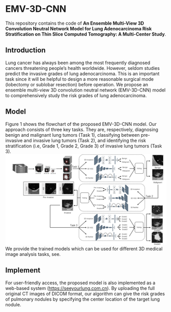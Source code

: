 # EMV-3D-CNN

This repository contains the code of **An Ensemble Multi-View 3D Convolution Neutral Network Model for Lung Adenocarcinoma Risk Stratification on Thin Slice Computed Tomography: A Multi-Center Study**. 



## Introduction

Lung cancer has always been among the most frequently diagnosed cancers threatening people’s health worldwide. However, seldom studies predict the invasive grades of lung adenocarcinoma. This is an important task since it will be helpful to design a more reasonable surgical mode (lobectomy or sublobar resection) before operation. We propose an ensemble multi-view 3D convolution neutral network (EMV-3D-CNN) model to comprehensively study the risk grades of lung adenocarcinoma. 

## Model
Figure 1 shows the flowchart of the proposed EMV-3D-CNN model. Our approach consists of three key tasks. They are, respectively, diagnosing benign and malignant lung tumors (Task 1), classifying between pre-invasive and invasive lung tumors (Task 2), and identifying the risk stratification (i.e, Grade 1, Grade 2, Grade 3) of invasive lung tumors (Task 3).
![model_flowchart.png](https://github.com/zhoujing89/EMV-3D-CNN/blob/main/images/model_flowchart.png?raw=true)
We provide the trained models which can be used for different 3D medical image analysis tasks, see.
## Implement

For user-friendly access, the proposed model is also implemented as a web-based system (https://seeyourlung.com.cn). By uploading the full original CT images of DICOM format, our algorithm can give the risk grades of pulmonary nodules by specifying the center location of the target lung nodule.



